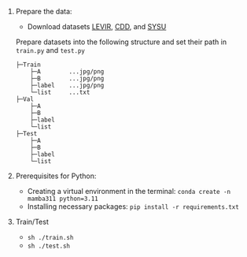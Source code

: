 
1. Prepare the data:
    - Download datasets [LEVIR](https://justchenhao.github.io/LEVIR/), [CDD](https://drive.google.com/file/d/1GX656JqqOyBi_Ef0w65kDGVto-nHrNs9/edit), and [SYSU](https://github.com/liumency/SYSU-CD)

    Prepare datasets into the following structure and set their path in `train.py` and `test.py`
    ```
    ├─Train
        ├─A        ...jpg/png
        ├─B        ...jpg/png
        ├─label    ...jpg/png
        └─list     ...txt
    ├─Val
        ├─A
        ├─B
        ├─label
        └─list
    ├─Test
        ├─A
        ├─B
        ├─label
        └─list
    ```

2. Prerequisites for Python:
    - Creating a virtual environment in the terminal: `conda create -n mamba311 python=3.11`
    - Installing necessary packages: `pip install -r requirements.txt `

3. Train/Test
    - `sh ./train.sh`
    - `sh ./test.sh`






